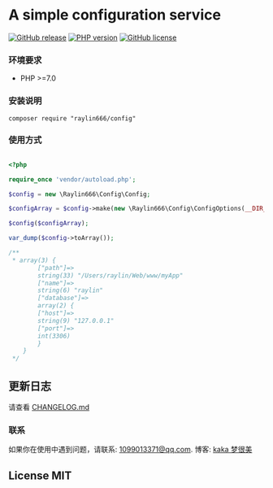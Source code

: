 # A simple configuration service

[![GitHub release](https://img.shields.io/github/release/raylin666/config.svg)](https://github.com/raylin666/config/releases)
[![PHP version](https://img.shields.io/badge/php-%3E%207.0-orange.svg)](https://github.com/php/php-src)
[![GitHub license](https://img.shields.io/badge/license-MIT-blue.svg)](#LICENSE)

### 环境要求

* PHP >=7.0

### 安装说明

```
composer require "raylin666/config"
```

### 使用方式

```php

<?php

require_once 'vendor/autoload.php';

$config = new \Raylin666\Config\Config;

$configArray = $config->make(new \Raylin666\Config\ConfigOptions(__DIR__));

$config($configArray);

var_dump($config->toArray());

/**
 * array(3) {
        ["path"]=>
        string(33) "/Users/raylin/Web/www/myApp"
        ["name"]=>
        string(6) "raylin"
        ["database"]=>
        array(2) {
        ["host"]=>
        string(9) "127.0.0.1"
        ["port"]=>
        int(3306)
        }
    }   
 */

```

## 更新日志

请查看 [CHANGELOG.md](CHANGELOG.md)

### 联系

如果你在使用中遇到问题，请联系: [1099013371@qq.com](mailto:1099013371@qq.com). 博客: [kaka 梦很美](http://www.ls331.com)

## License MIT
